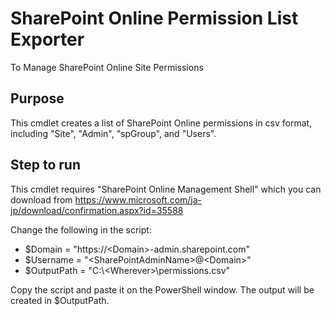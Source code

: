 # SharePoint Online Permission List Exporter
To Manage SharePoint Online Site Permissions

## Purpose
This cmdlet creates a list of SharePoint Online permissions in csv format, including "Site", "Admin", "spGroup", and "Users".

## Step to run
This cmdlet requires "SharePoint Online Management Shell" which you can download from 
https://www.microsoft.com/ja-jp/download/confirmation.aspx?id=35588

Change the following in the script:
+ $Domain = "https://\<Domain\>-admin.sharepoint.com"
+ $Username = "\<SharePointAdminName\>@\<Domain\>"
+ $OutputPath = "C:\\<Wherever\>\permissions.csv"

Copy the script and paste it on the PowerShell window.
The output will be created in $OutputPath.
